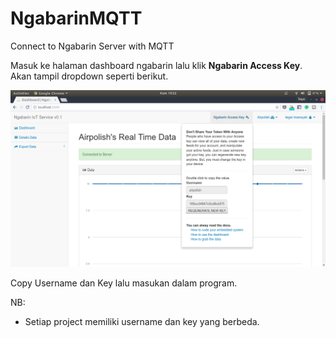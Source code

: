 # NgabarinMQTT
Connect to Ngabarin Server with MQTT

Masuk ke halaman dashboard ngabarin lalu klik **Ngabarin Access Key**. Akan tampil dropdown seperti berikut.

![Foto](https://github.com/ngabarin/NgabarinMQTT/blob/master/Screenshot%20from%202018-08-02%2010-22-18.png)

Copy Username dan Key lalu masukan dalam program.

NB:
* Setiap project memiliki username dan key yang berbeda.
